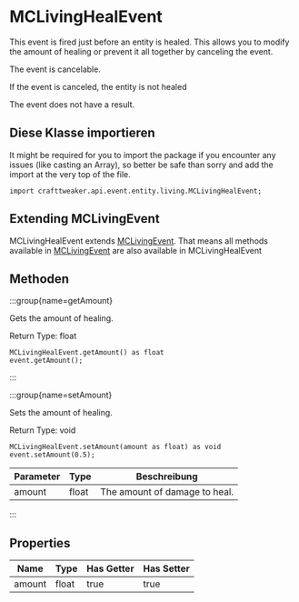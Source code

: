 # MCLivingHealEvent

This event is fired just before an entity is healed. This allows you to modify the amount of healing or prevent it all together by canceling the event.

The event is cancelable.

If the event is canceled, the entity is not healed

The event does not have a result.



## Diese Klasse importieren

It might be required for you to import the package if you encounter any issues (like casting an Array), so better be safe than sorry and add the import at the very top of the file.
```zenscript
import crafttweaker.api.event.entity.living.MCLivingHealEvent;
```


## Extending MCLivingEvent

MCLivingHealEvent extends [MCLivingEvent](/vanilla/api/event/entity/MCLivingEvent). That means all methods available in [MCLivingEvent](/vanilla/api/event/entity/MCLivingEvent) are also available in MCLivingHealEvent

## Methoden

:::group{name=getAmount}

Gets the amount of healing.

Return Type: float

```zenscript
MCLivingHealEvent.getAmount() as float
event.getAmount();
```

:::

:::group{name=setAmount}

Sets the amount of healing.

Return Type: void

```zenscript
MCLivingHealEvent.setAmount(amount as float) as void
event.setAmount(0.5);
```

| Parameter | Type  | Beschreibung                  |
| --------- | ----- | ----------------------------- |
| amount    | float | The amount of damage to heal. |


:::


## Properties

| Name   | Type  | Has Getter | Has Setter |
| ------ | ----- | ---------- | ---------- |
| amount | float | true       | true       |

